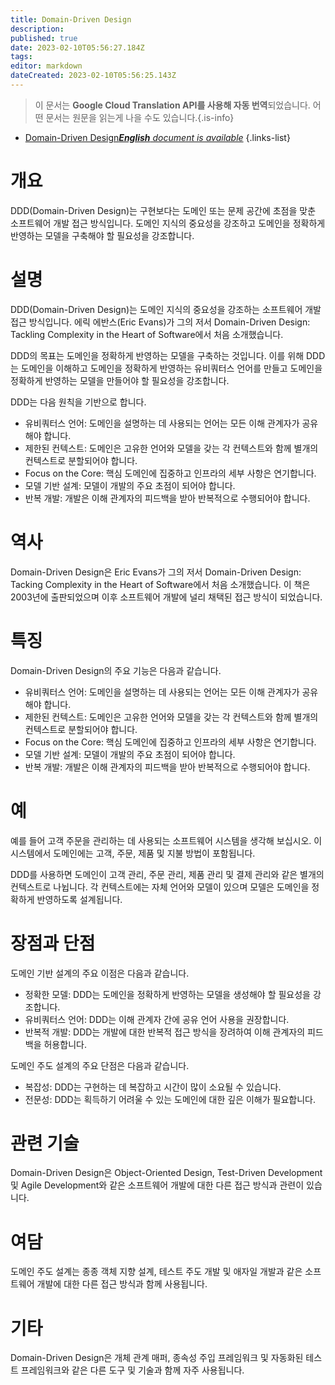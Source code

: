 ```yaml
---
title: Domain-Driven Design
description: 
published: true
date: 2023-02-10T05:56:27.184Z
tags: 
editor: markdown
dateCreated: 2023-02-10T05:56:25.143Z
---
```


> 이 문서는 **Google Cloud Translation API를 사용해 자동 번역**되었습니다.
어떤 문서는 원문을 읽는게 나을 수도 있습니다.{.is-info}



- [Domain-Driven Design***English** document is available*](/en/Knowledge-base/Dictionary/domain-driven-design)
{.links-list}


# 개요
DDD(Domain-Driven Design)는 구현보다는 도메인 또는 문제 공간에 초점을 맞춘 소프트웨어 개발 접근 방식입니다. 도메인 지식의 중요성을 강조하고 도메인을 정확하게 반영하는 모델을 구축해야 할 필요성을 강조합니다.

# 설명
DDD(Domain-Driven Design)는 도메인 지식의 중요성을 강조하는 소프트웨어 개발 접근 방식입니다. 에릭 에반스(Eric Evans)가 그의 저서 Domain-Driven Design: Tackling Complexity in the Heart of Software에서 처음 소개했습니다.

DDD의 목표는 도메인을 정확하게 반영하는 모델을 구축하는 것입니다. 이를 위해 DDD는 도메인을 이해하고 도메인을 정확하게 반영하는 유비쿼터스 언어를 만들고 도메인을 정확하게 반영하는 모델을 만들어야 할 필요성을 강조합니다.

DDD는 다음 원칙을 기반으로 합니다.

- 유비쿼터스 언어: 도메인을 설명하는 데 사용되는 언어는 모든 이해 관계자가 공유해야 합니다.
- 제한된 컨텍스트: 도메인은 고유한 언어와 모델을 갖는 각 컨텍스트와 함께 별개의 컨텍스트로 분할되어야 합니다.
- Focus on the Core: 핵심 도메인에 집중하고 인프라의 세부 사항은 연기합니다.
- 모델 기반 설계: 모델이 개발의 주요 초점이 되어야 합니다.
- 반복 개발: 개발은 이해 관계자의 피드백을 받아 반복적으로 수행되어야 합니다.

# 역사
Domain-Driven Design은 Eric Evans가 그의 저서 Domain-Driven Design: Tacking Complexity in the Heart of Software에서 처음 소개했습니다. 이 책은 2003년에 출판되었으며 이후 소프트웨어 개발에 널리 채택된 접근 방식이 되었습니다.

# 특징
Domain-Driven Design의 주요 기능은 다음과 같습니다.

- 유비쿼터스 언어: 도메인을 설명하는 데 사용되는 언어는 모든 이해 관계자가 공유해야 합니다.
- 제한된 컨텍스트: 도메인은 고유한 언어와 모델을 갖는 각 컨텍스트와 함께 별개의 컨텍스트로 분할되어야 합니다.
- Focus on the Core: 핵심 도메인에 집중하고 인프라의 세부 사항은 연기합니다.
- 모델 기반 설계: 모델이 개발의 주요 초점이 되어야 합니다.
- 반복 개발: 개발은 이해 관계자의 피드백을 받아 반복적으로 수행되어야 합니다.

# 예
예를 들어 고객 주문을 관리하는 데 사용되는 소프트웨어 시스템을 생각해 보십시오. 이 시스템에서 도메인에는 고객, 주문, 제품 및 지불 방법이 포함됩니다.

DDD를 사용하면 도메인이 고객 관리, 주문 관리, 제품 관리 및 결제 관리와 같은 별개의 컨텍스트로 나뉩니다. 각 컨텍스트에는 자체 언어와 모델이 있으며 모델은 도메인을 정확하게 반영하도록 설계됩니다.

# 장점과 단점
도메인 기반 설계의 주요 이점은 다음과 같습니다.

- 정확한 모델: DDD는 도메인을 정확하게 반영하는 모델을 생성해야 할 필요성을 강조합니다.
- 유비쿼터스 언어: DDD는 이해 관계자 간에 공유 언어 사용을 권장합니다.
- 반복적 개발: DDD는 개발에 대한 반복적 접근 방식을 장려하여 이해 관계자의 피드백을 허용합니다.

도메인 주도 설계의 주요 단점은 다음과 같습니다.

- 복잡성: DDD는 구현하는 데 복잡하고 시간이 많이 소요될 수 있습니다.
- 전문성: DDD는 획득하기 어려울 수 있는 도메인에 대한 깊은 이해가 필요합니다.

# 관련 기술
Domain-Driven Design은 Object-Oriented Design, Test-Driven Development 및 Agile Development와 같은 소프트웨어 개발에 대한 다른 접근 방식과 관련이 있습니다.

# 여담
도메인 주도 설계는 종종 객체 지향 설계, 테스트 주도 개발 및 애자일 개발과 같은 소프트웨어 개발에 대한 다른 접근 방식과 함께 사용됩니다.

# 기타
Domain-Driven Design은 개체 관계 매퍼, 종속성 주입 프레임워크 및 자동화된 테스트 프레임워크와 같은 다른 도구 및 기술과 함께 자주 사용됩니다.